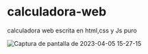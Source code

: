 # calculadora-web
calculadora web escrita en html,css y Js puro

![Captura de pantalla de 2023-04-05 15-27-15](https://user-images.githubusercontent.com/107710139/230171457-503c04e1-ce28-442b-b5e3-691ea2ba8e28.png)
